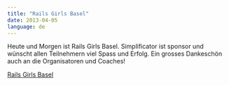 ```yaml
---
title: "Rails Girls Basel"
date: 2013-04-05
language: de
---
```


Heute und Morgen ist Rails Girls Basel. Simplificator ist sponsor und wünscht allen Teilnehmern viel Spass und Erfolg. Ein grosses Dankeschön auch an die Organisatoren und Coaches!

  
[Rails Girls Basel](http://railsgirls.com/basel)
